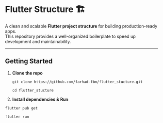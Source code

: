 # Flutter Structure 🏗️

A clean and scalable **Flutter project structure** for building production-ready apps.  
This repository provides a well-organized boilerplate to speed up development and maintainability.



---

## Getting Started

1. **Clone the repo**
   ```
   git clone https://github.com/farhad-fbm/flutter_stucture.git
   ```
   ```
   cd flutter_stucture
   ```



2. **Install dependencies & Run**
```
flutter pub get
```
```
flutter run
```
